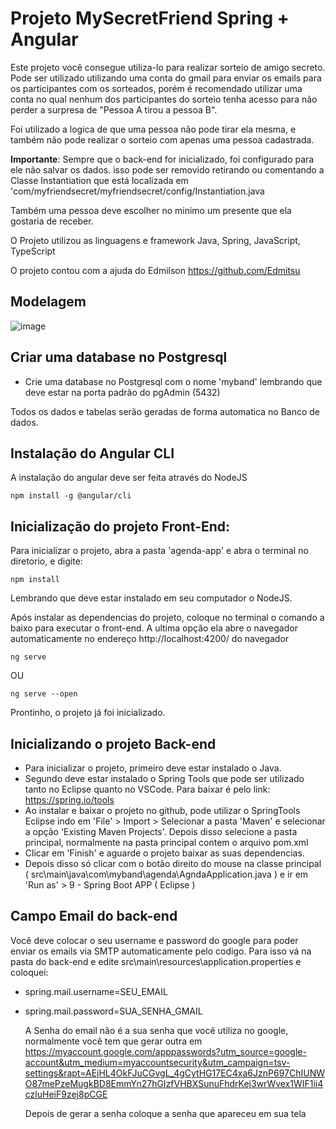 # Projeto MySecretFriend Spring + Angular
Este projeto você consegue utiliza-lo para realizar sorteio de amigo secreto. Pode ser utilizado utilizando uma conta do gmail para enviar os emails para os participantes com os sorteados, porém é recomendado utilizar uma conta no qual nenhum dos participantes do sorteio tenha acesso para não perder a surpresa de "Pessoa A tirou a pessoa B".


Foi utilizado a logica de que uma pessoa não pode tirar ela mesma, e também não pode realizar o sorteio com apenas uma pessoa cadastrada.


 **Importante**: Sempre que o back-end for inicializado, foi configurado para ele não salvar os dados. isso pode ser removido retirando ou comentando a Classe Instantiation que está localizada em 'com/myfriendsecret/myfriendsecret/config/Instantiation.java


Também uma pessoa deve escolher no minimo um presente que ela gostaria de receber.


O Projeto utilizou as linguagens e framework Java, Spring, JavaScript, TypeScript

O projeto contou com a ajuda do Edmilson https://github.com/Edmitsu

## Modelagem
![image](https://github.com/MaranoMMV/MySecretFriend/assets/77554696/c0ab5600-44a1-40b8-abb7-2b720a7f121b)

## Criar uma database no Postgresql
* Crie uma database no Postgresql com o nome 'myband' lembrando que deve estar na porta padrão do pgAdmin (5432)

Todos os dados e tabelas serão geradas de forma automatica no Banco de dados.

## Instalação do Angular CLI
A instalação do angular deve ser feita através do NodeJS
```
npm install -g @angular/cli
```

## Inicialização do projeto Front-End:
Para inicializar o projeto, abra a pasta 'agenda-app' e abra o terminal no diretorio, e digite:

```
npm install
```

Lembrando que deve estar instalado em seu computador o NodeJS.

Após instalar as dependencias do projeto, coloque no terminal o comando a baixo para executar o front-end. A ultima opção ela abre o navegador automaticamente no endereço http://localhost:4200/ do navegador
```
ng serve
```
OU
```
ng serve --open
```

Prontinho, o projeto já foi inicializado.

## Inicializando o projeto Back-end
* Para inicializar o projeto, primeiro deve estar instalado o Java.
* Segundo deve estar instalado o Spring Tools que pode ser utilizado tanto no Eclipse quanto no VSCode. Para baixar é pelo link: https://spring.io/tools
* Ao instalar e baixar o projeto no github, pode utilizar o SpringTools Eclipse indo em 'File' > Import > Selecionar a pasta 'Maven' e selecionar a opção 'Existing Maven Projects'. Depois disso selecione a pasta principal, normalmente na pasta principal contem o arquivo pom.xml
* Clicar em 'Finish' e aguarde o projeto baixar as suas dependencias.
* Depois disso só clicar com o botão direito do mouse na classe principal ( src\main\java\com\myband\agenda\AgndaApplication.java ) e ir em 'Run as' > 9 - Spring Boot APP ( Eclipse )

## Campo Email do back-end
Você deve colocar o seu username e password do google para poder enviar os emails via SMTP automaticamente pelo codigo. Para isso vá na pasta do back-end e edite src\main\resources\application.properties e coloquei:
* spring.mail.username=SEU_EMAIL
* spring.mail.password=SUA_SENHA_GMAIL


    A Senha do email não é a sua senha que você utiliza no google, normalmente você tem que gerar outra em https://myaccount.google.com/apppasswords?utm_source=google-account&utm_medium=myaccountsecurity&utm_campaign=tsv-settings&rapt=AEjHL4OkFJuCGvgL_4gCytHG17EC4xa6JznP697ChIUNWO87mePzeMugkBD8EmmYn27hGIzfVHBXSunuFhdrKej3wrWvex1WIF1ii4czluHeiF9zej8pCGE

     Depois de gerar a senha coloque a senha que apareceu em sua tela
